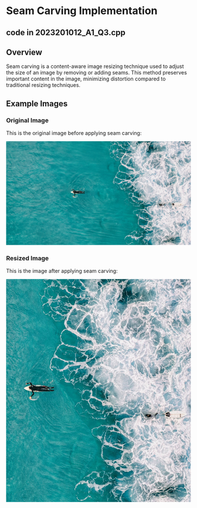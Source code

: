# Seam Carving Implementation
## code in 2023201012_A1_Q3.cpp
## Overview

Seam carving is a content-aware image resizing technique used to adjust the size of an image by removing or adding seams. This method preserves important content in the image, minimizing distortion compared to traditional resizing techniques.

## Example Images

### Original Image

This is the original image before applying seam carving:

![Original image](sample_input/sample1.jpeg)


### Resized Image

This is the image after applying seam carving:

![Resized Image](sample_input/surfer-resized.jpg)
